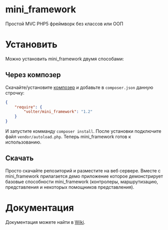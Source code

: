 # mini_framework

Простой MVC PHP5 фреймворк без классов или ООП

# Установить

Можно установить mini_framework двумя способами:

## Через композер

Скачайте/установите [композер](https://getcomposer.org/doc/00-intro.md) и добавьте в `composer.json` данную строчку:

```json
{
    "require": {
        "volter/mini_framework": "1.2"
    }
}
```

И запустите комманду `composer install`. После установки подключите файл `vendor/autoload.php`. Теперь mini_framework готов к использованию.

## Скачать

Просто скачайте репозиторий и разместите на веб сервере. Вместе с mini_framework прилагается демо приложение которое демонстрирует базовые способности mini_framework (контролеры, маршрутизацию, представления и некоторых помощников представления).

# Документация

Документация можете найти в [Wiki](https://github.com/Volter9/mini_framework/wiki).